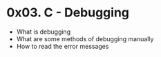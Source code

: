 # **0x03. C - Debugging**

+ What is debugging
+ What are some methods of debugging manually
+ How to read the error messages
